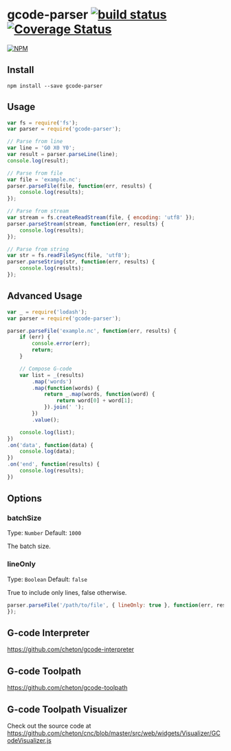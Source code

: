 # gcode-parser [![build status](https://travis-ci.org/cheton/gcode-parser.svg?branch=master)](https://travis-ci.org/cheton/gcode-parser) [![Coverage Status](https://coveralls.io/repos/cheton/gcode-parser/badge.svg?branch=master&service=github)](https://coveralls.io/github/cheton/gcode-parser?branch=master)

[![NPM](https://nodei.co/npm/gcode-parser.png?downloads=true&stars=true)](https://www.npmjs.com/package/gcode-parser)

## Install

`npm install --save gcode-parser`

## Usage
```js
var fs = require('fs');
var parser = require('gcode-parser');

// Parse from line
var line = 'G0 X0 Y0';
var result = parser.parseLine(line);
console.log(result);

// Parse from file
var file = 'example.nc';
parser.parseFile(file, function(err, results) {
    console.log(results);
});

// Parse from stream
var stream = fs.createReadStream(file, { encoding: 'utf8' });
parser.parseStream(stream, function(err, results) {
    console.log(results);
});

// Parse from string
var str = fs.readFileSync(file, 'utf8');
parser.parseString(str, function(err, results) {
    console.log(results);
});
```

## Advanced Usage
```js
var _ = require('lodash');
var parser = require('gcode-parser');

parser.parseFile('example.nc', function(err, results) {
    if (err) {
        console.error(err);
        return;
    }

    // Compose G-code
    var list = _(results)
        .map('words')
        .map(function(words) {
            return _.map(words, function(word) {
                return word[0] + word[1];
            }).join(' ');
        })
        .value();

    console.log(list);
})
.on('data', function(data) {
    console.log(data);
})
.on('end', function(results) {
    console.log(results);
})
```

## Options

### batchSize

Type: `Number`
Default: `1000`

The batch size.

### lineOnly

Type: `Boolean`
Default: `false`

True to include only lines, false otherwise.

```js
parser.parseFile('/path/to/file', { lineOnly: true }, function(err, results) {
});
```

## G-code Interpreter
https://github.com/cheton/gcode-interpreter

## G-code Toolpath
https://github.com/cheton/gcode-toolpath

## G-code Toolpath Visualizer
Check out the source code at https://github.com/cheton/cnc/blob/master/src/web/widgets/Visualizer/GCodeVisualizer.js
